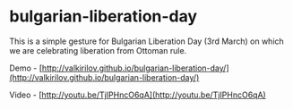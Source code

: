 bulgarian-liberation-day
========================

This is a simple gesture for Bulgarian Liberation Day (3rd March) on which we are  celebrating liberation from Ottoman rule.

Demo - [http://valkirilov.github.io/bulgarian-liberation-day/](http://valkirilov.github.io/bulgarian-liberation-day/)

Video - [http://youtu.be/TjIPHncO6qA](http://youtu.be/TjIPHncO6qA)
